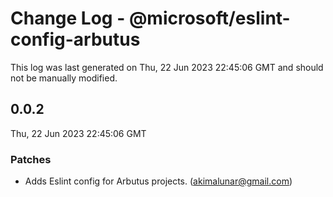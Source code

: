 # Change Log - @microsoft/eslint-config-arbutus

This log was last generated on Thu, 22 Jun 2023 22:45:06 GMT and should not be manually modified.

<!-- Start content -->

## 0.0.2

Thu, 22 Jun 2023 22:45:06 GMT

### Patches

- Adds Eslint config for Arbutus projects. (akimalunar@gmail.com)
